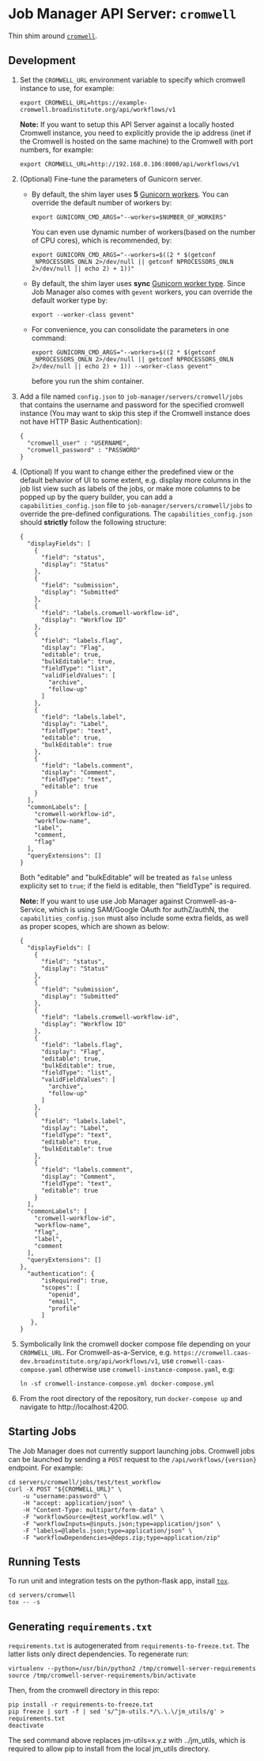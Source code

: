 # Job Manager API Server: `cromwell`

Thin shim around [`cromwell`](https://github.com/broadinstitute/cromwell).

## Development

1. Set the `CROMWELL_URL` environment variable to specify which cromwell instance to use, for example:
    
    ```
    export CROMWELL_URL=https://example-cromwell.broadinstitute.org/api/workflows/v1
    ```

    **Note:** If you want to setup this API Server against a locally hosted Cromwell instance, you need to explicitly provide the ip address (inet if the Cromwell is hosted on the same machine) to the Cromwell with port numbers, for example:
    ```
    export CROMWELL_URL=http://192.168.0.106:8000/api/workflows/v1
    ```

1. (Optional) Fine-tune the parameters of Gunicorn server.
    - By default, the shim layer uses **5** [Gunicorn workers](http://docs.gunicorn.org/en/stable/settings.html#worker-class). You can override the default number of workers by:

        ```
        export GUNICORN_CMD_ARGS="--workers=$NUMBER_OF_WORKERS"
        ``` 
        You can even use dynamic number of workers(based on the number of CPU cores), which is recommended, by:
        ```
        export GUNICORN_CMD_ARGS="--workers=$((2 * $(getconf _NPROCESSORS_ONLN 2>/dev/null || getconf NPROCESSORS_ONLN 2>/dev/null || echo 2) + 1))"
        ```

    - By default, the shim layer uses **sync** [Gunicorn worker type](http://docs.gunicorn.org/en/stable/design.html#sync-workers). Since Job Manager also comes with `gevent` workers, you can override the default worker type by:
    
        ```
        export --worker-class gevent"
        ```
       
    - For convenience, you can consolidate the parameters in one command:
    
        ```
        export GUNICORN_CMD_ARGS="--workers=$((2 * $(getconf _NPROCESSORS_ONLN 2>/dev/null || getconf NPROCESSORS_ONLN 2>/dev/null || echo 2) + 1)) --worker-class gevent"        
        ```
        before you run the shim container.
    
1. Add a file named `config.json` to `job-manager/servers/cromwell/jobs` that contains the username and password for the specified cromwell instance (You may want to skip this step if the Cromwell instance does not have HTTP Basic Authentication):
    ```
    {
      "cromwell_user" : "USERNAME",
      "cromwell_password" : "PASSWORD"
    }
    ```

1. (Optional) If you want to change either the predefined view or the default behavior of UI to some extent, e.g. display more columns in the job list view such as labels of the jobs, or make more columns to be popped up by the query builder, you can add a `capabilities_config.json` file to `job-manager/servers/cromwell/jobs` to override the pre-defined configurations. The `capabilities_config.json` should **strictly** follow the following structure:
    ```
    {
      "displayFields": [
        {
          "field": "status",
          "display": "Status"
        },
        {
          "field": "submission",
          "display": "Submitted"
        },
        {
          "field": "labels.cromwell-workflow-id",
          "display": "Workflow ID"
        },
        {
          "field": "labels.flag",
          "display": "Flag",
          "editable": true,
          "bulkEditable": true,
          "fieldType": "list",
          "validFieldValues": [
            "archive",
            "follow-up"
          ]
        },
        {
          "field": "labels.label",
          "display": "Label",
          "fieldType": "text",
          "editable": true,
          "bulkEditable": true
        },
        {
          "field": "labels.comment",
          "display": "Comment",
          "fieldType": "text",
          "editable": true
        }
      ],
      "commonLabels": [
        "cromwell-workflow-id",
        "workflow-name",
        "label",
        "comment,
        "flag"
      ],
      "queryExtensions": []
    }
    ```
    Both "editable" and "bulkEditable" will be treated as `false` unless explicity set to `true`; if the field is editable, then "fieldType" is required.

    **Note:** If you want to use use Job Manager against Cromwell-as-a-Service, which is using SAM/Google OAuth for authZ/authN, the `capabilities_config.json` must also include some extra fields, as well as proper scopes, which are shown as below:
     ```
     {
       "displayFields": [
         {
           "field": "status",
           "display": "Status"
         },
         {
           "field": "submission",
           "display": "Submitted"
         },
         {
           "field": "labels.cromwell-workflow-id",
           "display": "Workflow ID"
         },
         {
           "field": "labels.flag",
           "display": "Flag",
           "editable": true,
           "bulkEditable": true,
           "fieldType": "list",
           "validFieldValues": [
             "archive",
             "follow-up"
           ]
         },
         {
           "field": "labels.label",
           "display": "Label",
           "fieldType": "text",
           "editable": true,
           "bulkEditable": true
         },
         {
           "field": "labels.comment",
           "display": "Comment",
           "fieldType": "text",
           "editable": true
         }
       ],
       "commonLabels": [
         "cromwell-workflow-id",
         "workflow-name",
         "flag",
         "label",
         "comment
       ],
       "queryExtensions": []
     },
       "authentication": {
           "isRequired": true, 
           "scopes": [
             "openid", 
             "email", 
             "profile"
           ]
        },
     }
     ```
1. Symbolically link the cromwell docker compose file depending on your `CROMWELL_URL`. For Cromwell-as-a-Service, e.g. `https://cromwell.caas-dev.broadinstitute.org/api/workflows/v1`, use `cromwell-caas-compose.yaml` otherwise use `cromwell-instance-compose.yaml`, e.g:
    ```
    ln -sf cromwell-instance-compose.yml docker-compose.yml
    ```

1. From the root directory of the repository, run `docker-compose up` and navigate to http://localhost:4200.


## Starting Jobs
The Job Manager does not currently support launching jobs. Cromwell jobs can be launched by sending a `POST` request to the `/api/workflows/{version}` endpoint. For example:
```
cd servers/cromwell/jobs/test/test_workflow
curl -X POST "${CROMWELL_URL}" \
    -u "username:password" \
    -H "accept: application/json" \
    -H "Content-Type: multipart/form-data" \
    -F "workflowSource=@test_workflow.wdl" \
    -F "workflowInputs=@inputs.json;type=application/json" \
    -F "labels=@labels.json;type=application/json" \
    -F "workflowDependencies=@deps.zip;type=application/zip"
```


## Running Tests
To run unit and integration tests on the python-flask app, install
[`tox`](https://github.com/tox-dev/tox).
```
cd servers/cromwell
tox -- -s
```

## Generating `requirements.txt`

`requirements.txt` is autogenerated from `requirements-to-freeze.txt`. The
latter lists only direct dependencies. To regenerate run:
```
virtualenv --python=/usr/bin/python2 /tmp/cromwell-server-requirements
source /tmp/cromwell-server-requirements/bin/activate
```
Then, from the cromwell directory in this repo:
```
pip install -r requirements-to-freeze.txt
pip freeze | sort -f | sed 's/^jm-utils.*/\.\.\/jm_utils/g' > requirements.txt
deactivate
```

The sed command above replaces jm-utils=x.y.z with ../jm_utils, which is required
to allow pip to install from the local jm_utils directory.
